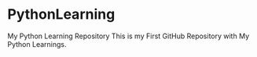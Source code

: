 # PythonLearning
My Python Learning Repository
This is my First GitHub Repository with My Python Learnings.
